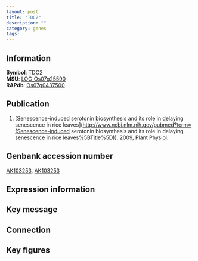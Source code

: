 ```yaml
---
layout: post
title: "TDC2"
description: ""
category: genes
tags: 
---
```


## Information
__Symbol__: TDC2  
__MSU__: [LOC_Os07g25590](http://rice.plantbiology.msu.edu/cgi-bin/ORF_infopage.cgi?orf=LOC_Os07g25590)  
__RAPdb__: [Os07g0437500](http://rapdb.dna.affrc.go.jp/viewer/gbrowse_details/irgsp1?name=Os07g0437500)  

## Publication
1. [Senescence-induced serotonin biosynthesis and its role in delaying senescence in rice leaves](http://www.ncbi.nlm.nih.gov/pubmed?term=(Senescence-induced serotonin biosynthesis and its role in delaying senescence in rice leaves%5BTitle%5D)), 2009, Plant Physiol.

## Genbank accession number
[AK103253](http://www.ncbi.nlm.nih.gov/nuccore/AK103253), [AK103253](http://www.ncbi.nlm.nih.gov/nuccore/AK103253)

## Expression information

## Key message

## Connection

## Key figures


